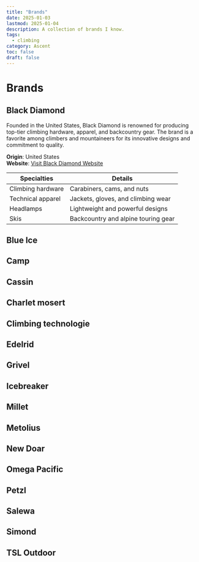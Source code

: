 ```yaml
---
title: "Brands"
date: 2025-01-03
lastmod: 2025-01-04
description: A collection of brands I know.
tags:
  - climbing
category: Ascent
toc: false
draft: false
---
```

# Brands

## Black Diamond

<!-- ![Black Diamond Logo](https://blackdiamondequipment.com/logo.png) -->

Founded in the United States, Black Diamond is renowned for producing top-tier climbing hardware, apparel, and backcountry gear. The brand is a favorite among climbers and mountaineers for its innovative designs and commitment to quality.

**Origin**: United States\
**Website**: [Visit Black Diamond Website](https://www.blackdiamondequipment.com)

| Specialties       | Details                             |
| ----------------- | ----------------------------------- |
| Climbing hardware | Carabiners, cams, and nuts          |
| Technical apparel | Jackets, gloves, and climbing wear  |
| Headlamps         | Lightweight and powerful designs    |
| Skis              | Backcountry and alpine touring gear |

## Blue Ice

## Camp

## Cassin

## Charlet mosert

## Climbing technologie

## Edelrid

## Grivel

## Icebreaker

## Millet

## Metolius

## New Doar

## Omega Pacific

## Petzl

## Salewa

## Simond

## TSL Outdoor

<!--
Arc’teryx – Spécialiste du matériel d’escalade, des sacs à dos, et des vêtements techniques.
	2.	La Sportiva – Connu pour ses chaussures de montagne et d’escalade.
	3.	Prana – Vêtements et équipements de yoga et d’escalade.
	4.	Patagonia – Vêtements et équipements durables pour l’escalade et le plein air.
	5.	Rab – Spécialisé dans les vêtements et équipements pour l’alpinisme.
	6.	Mammut – Marque suisse proposant des équipements variés pour l’escalade, le ski et l’alpinisme.
	7.	Outdoor Research – Vêtements et accessoires pour l’escalade et les sports de montagne.
	8.	The North Face – Équipements pour les sports de montagne et d’escalade, notamment des sacs à dos et des vêtements techniques.
	9.	Osprey – Fabricant de sacs à dos, souvent utilisés dans les sports de montagne.
	10.	Scarpa – Spécialisé dans les chaussures de montagne, y compris des modèles pour l’escalade et l’alpinisme.
	11.	Wild Country – Marque britannique bien connue pour ses protections d’escalade et son matériel d’alpinisme.
	12.	Boreal – Spécialisé dans les chaussures d’escalade et de montagne.
	13.	DMM – Fabricant britannique de matériel d’escalade et d’alpinisme, notamment des mousquetons, des sangles et des ancrages.
	14.	Edelweiss – Fabricant de cordes d’escalade et de matériel pour les sports de montagne.
	15.	Beal – Une marque française qui est l’un des leaders mondiaux de la fabrication de cordes pour l’escalade et les sports de montagne.
	16.	Mammut – Produits pour les sports de montagne, notamment des cordes, des sacs à dos et des équipements de sécurité.
	17.	Metolius – Marque américaine spécialisée dans les équipements d’escalade, y compris des protections et des accessoires.
	18.	Sterling Rope – Fabricant de cordes de haute qualité pour l’escalade, le canyoning et le sauvetage.
	19.	Singing Rock – Spécialisé dans les harnais, les mousquetons, et les équipements de sécurité.
  -->